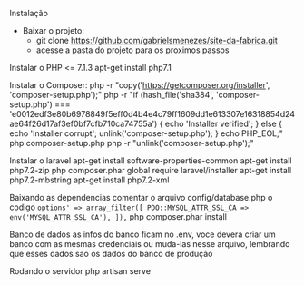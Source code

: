 Instalação
  - Baixar o projeto:
    - git clone https://github.com/gabrielsmenezes/site-da-fabrica.git
    - acesse a pasta do projeto para os proximos passos
  
  Instalar o PHP <= 7.1.3
    apt-get install php7.1
  
  Instalar o Composer:
    php -r "copy('https://getcomposer.org/installer', 'composer-setup.php');"
    php -r "if (hash_file('sha384', 'composer-setup.php') === 'e0012edf3e80b6978849f5eff0d4b4e4c79ff1609dd1e613307e16318854d24ae64f26d17af3ef0bf7cfb710ca74755a') { echo 'Installer verified'; } else { echo 'Installer corrupt'; unlink('composer-setup.php'); } echo PHP_EOL;"
    php composer-setup.php
    php -r "unlink('composer-setup.php');"
  
  Instalar o laravel
    apt-get install software-properties-common
    apt-get install php7.2-zip
    php composer.phar global require laravel/installer
    apt-get install php7.2-mbstring
    apt-get install php7.2-xml
    
 Baixando as dependencias
    comentar o arquivo config/database.php o codigo <code>options' => array_filter([
             PDO::MYSQL_ATTR_SSL_CA => env('MYSQL_ATTR_SSL_CA'),
        ]),</code>
    php composer.phar install
    
 Banco de dados
    as infos do banco ficam no .env, voce devera criar um banco com as mesmas credenciais ou muda-las nesse arquivo, lembrando que esses dados sao os dados do banco de produção

  Rodando o servidor
    php artisan serve
